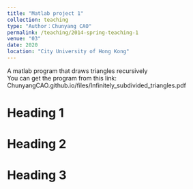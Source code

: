 ```yaml
---
title: "Matlab project 1"
collection: teaching
type: "Author：Chunyang CAO"
permalink: /teaching/2014-spring-teaching-1
venue: "03"
date: 2020
location: "City University of Hong Kong"
---
```


A matlab program that draws triangles recursively<br> 
You can get the program from this link: ChunyangCAO.github.io/files/Infinitely_subdivided_triangles.pdf

Heading 1
======

Heading 2
======

Heading 3
======
